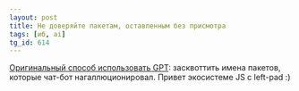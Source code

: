 ```yaml
---
layout: post
title: Не доверяйте пакетам, оставленным без присмотра
tags: [иб, ai]
tg_id: 614
---
```

[Оригинальный способ использовать GPT](https://arxiv.org/pdf/2406.10279): засквоттить имена пакетов, которые чат-бот нагаллюционировал. Привет экосистеме JS с left-pad :)
